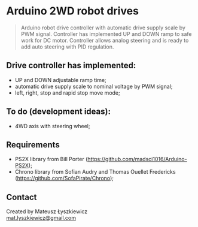 # Arduino 2WD robot drives
> Arduino robot drive controller with automatic drive supply scale by PWM signal. Controller has implemented UP and DOWN ramp to safe
work for DC motor. Controller allows analog steering and is ready to add auto steering with PID regulation.
	
## Drive controller has implemented:
* UP and DOWN adjustable ramp time;
* automatic drive supply scale to nominal voltage by PWM signal;
* left, right, stop and rapid stop move mode;

## To do (development ideas):
* 4WD axis with steering wheel;

## Requirements
* PS2X library from Bill Porter (https://github.com/madsci1016/Arduino-PS2X);
* Chrono library from Sofian Audry and Thomas Ouellet Fredericks (https://github.com/SofaPirate/Chrono);

## Contact
Created by Mateusz Łyszkiewicz  
mat.lyszkiewicz@gmail.com
